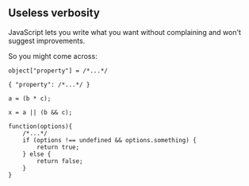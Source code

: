 ## Useless verbosity

JavaScript lets you write what you want without complaining and won't suggest improvements.

So you might come across:

```
object["property"] = /*...*/

{ "property": /*...*/ }

a = (b * c);

x = a || (b && c);

function(options){
    /*...*/
    if (options !== undefined && options.something) {
        return true;
    } else {
        return false;
    }
}

```
